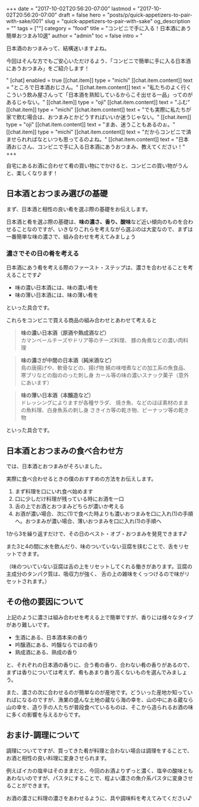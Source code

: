 +++
date = "2017-10-02T20:56:20-07:00"
lastmod = "2017-10-02T20:56:20-07:00"
draft = false
hero = "posts/p/quick-appetizers-to-pair-with-sake/001"
slug = "quick-appetizers-to-pair-with-sake"
og_description = ""
tags = [""]
category = "food"
title = "コンビニで手に入る！日本酒にあう簡単おつまみ10選"
author = "admin"
toc = false
intro = "<p>日本酒のおつまみって、結構迷いますよね。</p><p>今回はそんな方でもご安心いただけるよう、「コンビニで簡単に手に入る日本酒にあうおつまみ」をご紹介します！</p>"
[chat]
  enabled = true
  [[chat.item]]
    type = "michi"
    [[chat.item.content]]
      text = "ところで日本酒おじさん。"
    [[chat.item.content]]
      text = "私たちのよく行くこういう飲み屋さんって「日本酒を熟知しているからこそ出せる一品」ってのがあるじゃない。"
  [[chat.item]]
    type = "oji"
    [[chat.item.content]]
      text = "ふむ"
  [[chat.item]]
    type = "michi"
    [[chat.item.content]]
      text = "でも実際に私たちが家で飲む場合は、おつまみとかどうすればいいか迷うじゃない。"
  [[chat.item]]
    type = "oji"
    [[chat.item.content]]
      text = "まあ、迷うこともあるのぉ。"
  [[chat.item]]
    type = "michi"
    [[chat.item.content]]
      text = "だからコンビニで済ませられればなといつも思ってるのよね。"
    [[chat.item.content]]
      text = "日本酒おじさん、コンビニで手に入る日本酒にあうおつまみ、教えてください！"
+++


自宅にあるお酒に合わせて肴の買い物にでかけると、コンビニの買い物がうんと、楽しくなります！

## 日本酒とおつまみ選びの基礎

まず、日本酒と相性の良い肴を選ぶ際の基礎をお伝えします。

日本酒と肴を選ぶ際の基礎は、**味の濃さ、香り、酸味**など近い傾向のものを合わせることなのですが、いきなりこれらを考えながら選ぶのは大変なので、まずは一番簡単な味の濃さで、組み合わせを考えてみましょう

### 濃さでその日の肴を考える

日本酒にあう肴を考える際のファースト・ステップは、濃さを合わせることを考えることです♪

- 味の濃い日本酒には、味の濃い肴を
- 味の薄い日本酒には、味の薄い肴を

といった具合です。

これらをコンビニで買える商品の組み合わせとあわせて考えると

> **味の濃い日本酒（原酒や熟成酒など）**  
カマンベールチーズやドリア等のチーズ料理、
豚の角煮などの濃い肉料理


> **味の濃さが中間の日本酒（純米酒など）**  
鳥の唐揚げや、軟骨などの、揚げ物
鯖の味噌煮などの加工系の魚食品、寒ブリなどの脂ののった刺し身
カール等の味の濃いスナック菓子（意外にあいます）

> **味の薄い日本酒（本醸造など）**  
ドレッシングによりますが各種サラダ、
焼き魚、などのほぼ素材のままの魚料理、白身魚系の刺し身
さきイカ等の乾き物、ピーナッツ等の乾き物

といった具合です。

## 日本酒とおつまみの食べ合わせ方

では、日本酒とおつまみがそろいました。

実際に食べ合わせるときの僕のおすすめの方法をお伝えします。

1. まず料理を口にいれ食べ始めます
2. 口に少しだけ料理が残っている時にお酒を一口
3. 舌の上でお酒とおつまみどちらが濃いか考える
4. お酒が濃い場合、次に(1)で食べた時よりも濃いおつまみを口に入れ(1)の手順へ。おつまみが濃い場合、薄いおつまみを口に入れ(1)の手順へ

1から3を繰り返すだけで、その日のベスト・オブ・おつまみを発見できます♪

また3と4の間に水を飲んだり、味のついていない豆腐を挟むことで、舌をリセットできます。

（味のついていない豆腐は舌の上をリセットしてくれる働きがあります。豆腐の主成分のタンパク質は、吸収力が強く、 舌の上の雑味をくっつけるので味がリセットされます。）

## その他の要因について

上記のように濃さは組み合わせを考える上で簡単ですが、香りには様々なタイプがあり難しいです。

- 生酒にある、日本酒本来の香り
- 吟醸酒にある、吟醸ならではの香り
- 熟成酒にある、熟成の香り

と、それぞれの日本酒の香りに、合う肴の香り、合わない肴の香りがあるので、まずは香りについては考えず、肴もあまり香り高くないものを選んでみましょう。

また、濃さの次に合わせるのが簡単なのが産地です。どういった産地か知っていればになるのですが、漁業の盛んな土地の蔵なら海の幸を、山の中にある蔵なら山の幸を、造り手の人たちが普段食べているものは、そこから造られるお酒の味に多くの影響を与えるからです。

## おまけ-調理について

調理についてですが、買ってきた肴が料理と合わない場合は調理をすることで、お酒と相性の良い料理に変身させられます。

例えばイカの塩辛はそのままだと、今回のお酒よりずっと濃く、塩辛の酸味ともあわないのですが、パスタにすることで、程よい濃さの魚介系パスタに変身させることができます。

お酒の濃さに料理の濃さをあわせるように、具や調味料を考えてみてください♪

